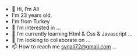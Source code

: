 - 👋 Hi, I’m Ali
- I'm 23 years old.
- I'm from Turkey 
- 👀 I’m interested in ...
- 🌱 I’m currently learning Html & Css & Javascript ...
- 💞️ I’m looking to collaborate on ...
- 📫 How to reach me svnali72@gmail.com ...

<!---
SvnAli/SvnAli is a ✨ special ✨ repository because its `README.md` (this file) appears on your GitHub profile.
You can click the Preview link to take a look at your changes.
--->
